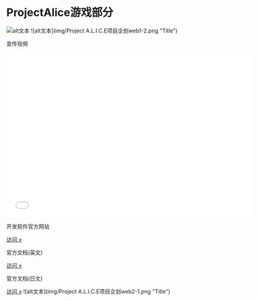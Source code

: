 # ProjectAlice游戏部分
![alt文本](img/A.L.I.C.E项目企划web1-1.png "Title")
![alt文本](img/Project A.L.I.C.E项目企划web1-2.png "Title")  
<p>宣传视频</p>
          <iframe id="b" class="b video_pc" src="//player.bilibili.com/player.html?cid=70431113&aid=40102302&page=1" frameborder="0" width="640" height="430" allowfullscreen></iframe>
          <p>开发软件官方网站</p>
          <a class="ms-Fabric ms-Button" href="http://visualnovelmaker.com/">访问 &raquo;</a>
          <p>官方文档(英文)</p>
          <a class="ms-Fabric ms-Button" href="/help/index.htm">访问 &raquo;</a>
          <p>官方文档(日文)</p>
          <a class="ms-Fabric ms-Button" href="/help_jp/index.htm">访问 &raquo;</a>
![alt文本](img/Project A.L.I.C.E项目企划web2-1.png "Title")
